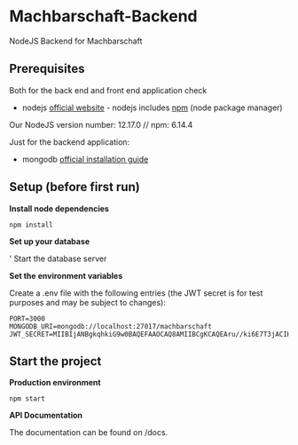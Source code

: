 # Machbarschaft-Backend
NodeJS Backend for Machbarschaft

## Prerequisites

Both for the back end and front end application check

* nodejs [official website](https://nodejs.org/en/) - nodejs includes [npm](https://www.npmjs.com/) (node package manager)

Our NodeJS version number: 12.17.0 // npm: 6.14.4

Just for the backend application:

* mongodb [official installation guide](https://docs.mongodb.org/manual/administration/install-community/)

## Setup (before first run)

**Install node dependencies**

```
npm install
```

**Set up your database**

' Start the database server

**Set the environment variables**

Create a .env file with the following entries (the JWT secret is for test purposes and may be subject to changes):

```
PORT=3000
MONGODB_URI=mongodb://localhost:27017/machbarschaft
JWT_SECRET=MIIBIjANBgkqhkiG9w0BAQEFAAOCAQ8AMIIBCgKCAQEAru//ki6E7T3jACIHGqwaV+gm5/ezGFUCqI7k/6Vdh7HvhOCGdL8hyEIUmOcwhYBgmkAFunuZSAq6wq8xk6QjwkHNya9nd+Nfv2/ynfqNgUNBOiYCoIVTTAYmee46tlvXBYrNYHDcPLe1PJTqL4ytgD+WmwE1oHkIZ6qDflHsh0/KnV/+0HZm6qLtW2uPaKqOfF/YitcSNBzlxrDSYBPEH4+FyWx+CGnyxldLhfiV986O6bnAHhOjX81/ASDyE4wsKRgziKR4gRReINblAeRjCwTVT2pCL623+JhrC1Of38U6aJ92zqKJxw5744YcZsSgiVse8O8wccjRsv+nRyMnZQIDAQAB
```

## Start the project

**Production environment**

```
npm start
```
**API Documentation**

The documentation can be found on /docs.
